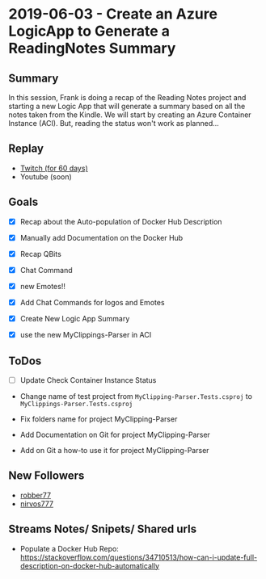 
# 2019-06-03 - Create an Azure LogicApp to Generate a ReadingNotes Summary

Summary
-------

In this session, Frank is doing a recap of the Reading Notes project and starting a new Logic App that will generate a summary based on all the notes taken from the Kindle.  We will start by creating an Azure Container Instance (ACI). But, reading the status won't work as planned...

Replay
------

- [Twitch (for 60 days)](https://www.twitch.tv/videos/435713011)
- Youtube (soon)

Goals
-----

- [X] Recap about the Auto-population of Docker Hub Description 
- [X] Manually add Documentation on the Docker Hub
- [X] Recap QBits 
- [X] Chat Command
- [X] new Emotes!!
- [X] Add Chat Commands for logos and Emotes
- [X] Create New Logic App Summary
- [X] use the new MyClippings-Parser in ACI


ToDos
-----

- [ ] Update Check Container Instance Status
- Change name of test project from `MyClipping-Parser.Tests.csproj` to `MyClippings-Parser.Tests.csproj`
- Fix folders name for project MyClipping-Parser

- Add Documentation on Git  for project MyClipping-Parser
- Add on Git a how-to use it for project MyClipping-Parser


New Followers
-------------

- [robber77](https://www.twitch.tv/robber77)
- [nirvos777](https://www.twitch.tv/nirvos777)


Streams Notes/ Snipets/ Shared urls
-----------------------------------

- Populate a Docker Hub Repo: https://stackoverflow.com/questions/34710513/how-can-i-update-full-description-on-docker-hub-automatically

